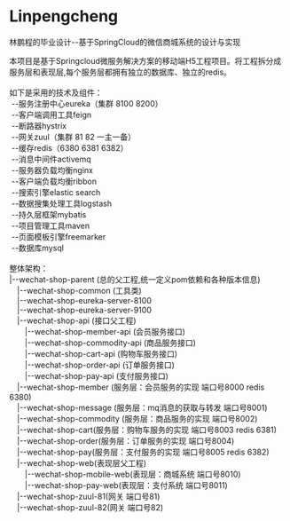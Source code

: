 # Linpengcheng
林鹏程的毕业设计--基于SpringCloud的微信商城系统的设计与实现

本项目是基于Springcloud微服务解决方案的移动端H5工程项目。将工程拆分成服务层和表现层,每个服务层都拥有独立的数据库、独立的redis。<br><br>
如下是采用的技术及组件：<br>
  &nbsp;--服务注册中心eureka（集群 8100 8200）<br>
  &nbsp;--客户端调用工具feign<br>
  &nbsp;--断路器hystrix<br>
  &nbsp;--网关zuul（集群 81 82 一主一备）<br>
  &nbsp;--缓存redis（6380 6381 6382）<br>
  &nbsp;--消息中间件activemq<br>
  &nbsp;--服务器负载均衡nginx<br>
  &nbsp;--客户端负载均衡ribbon<br>
  &nbsp;--搜索引擎elastic search<br>
  &nbsp;--数据搜集处理工具logstash<br>
  &nbsp;--持久层框架mybatis<br>
  &nbsp;--项目管理工具maven<br>
  &nbsp;--页面模板引擎freemarker<br>
  &nbsp;--数据库mysql<br>
<br>
整体架构：<br>
|--wechat-shop-parent (总的父工程,统一定义pom依赖和各种版本信息)<br>
     &emsp;|--wechat-shop-common (工具类)<br>
     &emsp;|--wechat-shop-eureka-server-8100<br>
     &emsp;|--wechat-shop-eureka-server-9100<br>
     &emsp;|--wechat-shop-api (接口父工程)<br>
        &emsp;&emsp;|--wechat-shop-member-api (会员服务接口)<br>
        &emsp;&emsp;|--wechat-shop-commodity-api (商品服务接口)<br>
        &emsp;&emsp;|--wechat-shop-cart-api (购物车服务接口)<br>
        &emsp;&emsp;|--wechat-shop-order-api (订单服务接口)<br>
        &emsp;&emsp;|--wechat-shop-pay-api (支付服务接口)<br>
     &emsp;|--wechat-shop-member (服务层：会员服务的实现       端口号8000  redis 6380)<br>
     &emsp;|--wechat-shop-message (服务层：mq消息的获取与转发  端口号8001)<br>
     &emsp;|--wechat-shop-commodity (服务层：商品服务的实现     端口号8002)<br>
     &emsp;|--wechat-shop-cart(服务层：购物车服务的实现          端口号8003  redis 6381)<br>
     &emsp;|--wechat-shop-order(服务层：订单服务的实现          端口号8004)<br>
     &emsp;|--wechat-shop-pay(服务层：支付服务的实现            端口号8005  redis 6382)<br>
     &emsp;|--wechat-shop-web(表现层父工程)<br>
 	    &emsp;&emsp;|--wechat-shop-mobile-web(表现层：商城系统      端口号8010)<br>
 	    &emsp;&emsp;|--wechat-shop-pay-web(表现层：支付系统        端口号8011)<br>
     &emsp;|--wechat-shop-zuul-81(网关    端口号81)<br>
     &emsp;|--wechat-shop-zuul-82(网关    端口号82)<br>
<br>
